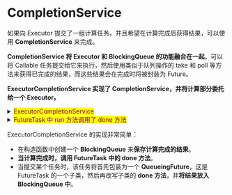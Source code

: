 # CompletionService

如果向 Executor 提交了一组计算任务，并且希望在计算完成后获得结果，可以使用 **CompletionService** 来完成。

**CompletionService 将 Executor 和 BlockingQueue 的功能融合在一起**。可以将 Callable 任务提交给它来执行，然后使用类似于队列操作的 take 和 poll 等方法来获得已完成的结果，而这些结果会在完成时将被封装为 Future。

**ExecutorCompletionService 实现了 CompletionService，并将计算部分委托给一个 Executor。**

<details>

<summary><mark style="color:purple;">ExecutorCompletionService</mark></summary>

```java
public class ExecutorCompletionService<V> implements CompletionService<V> {
    private final Executor executor;
    private final AbstractExecutorService aes;
    private final BlockingQueue<Future<V>> completionQueue;

    public ExecutorCompletionService(Executor executor) {
        if (executor == null)
            throw new NullPointerException();
        this.executor = executor;
        this.aes = (executor instanceof AbstractExecutorService) ?
            (AbstractExecutorService) executor : null;
        this.completionQueue = new LinkedBlockingQueue<Future<V>>();
    }
    
    public Future<V> submit(Callable<V> task) {
        if (task == null) throw new NullPointerException();
        RunnableFuture<V> f = newTaskFor(task);
        executor.execute(new QueueingFuture<V>(f, completionQueue));
        return f;
    }
    
    public Future<V> take() throws InterruptedException {
        return completionQueue.take();
    }

    public Future<V> poll() {
        return completionQueue.poll();
    }

    public Future<V> poll(long timeout, TimeUnit unit)
            throws InterruptedException {
        return completionQueue.poll(timeout, unit);
    }
 
    .....   
} 
```

```java
   /**
     * FutureTask extension to enqueue upon completion.
     */
    private static class QueueingFuture<V> extends FutureTask<Void> {
        private final Future<V> task;
        private final BlockingQueue<Future<V>> completionQueue;
        
        QueueingFuture(RunnableFuture<V> task,
                       BlockingQueue<Future<V>> completionQueue) {
            super(task, null);
            this.task = task;
            this.completionQueue = completionQueue;
        }
        
        protected void done() { 
            completionQueue.add(task); 
        }
    }
```

</details>

<details>

<summary><mark style="color:purple;">FutureTask 中 run 方法调用了 done 方法</mark></summary>

```java
public class FutureTask<V> implements RunnableFuture<V> {
	
	public void run() {
        ...
        try {
            Callable<V> c = callable;
            if (c != null && state == NEW) {
                V result;
                boolean ran;
                try {
                    result = c.call();
                    ran = true;
                } catch (Throwable ex) {
                    result = null;
                    ran = false;
                    setException(ex);
                }
                if (ran)
                    set(result);
            }
        } finally {
            ...
        }
    }
    
    protected void set(V v) {
        if (STATE.compareAndSet(this, NEW, COMPLETING)) {
            ...
            finishCompletion();
        }
    }
    
    private void finishCompletion() {
        ...

        done();

        callable = null;        // to reduce footprint
    }
    
}
```

</details>

ExecutorCompletionService 的实现非常简单：

* 在构造函数中创建一个 **BlockingQueue** 来**保存计算完成的结果**。
* **当计算完成时，调用 FutureTask 中的 done 方法**。
* 当提交某个任务时，该任务将首先包装为一个 **QueueingFuture**，这是 FutureTask 的一个子类，然后再改写子类的 **done 方法**，并**将结果放入 BlockingQueue 中**。
